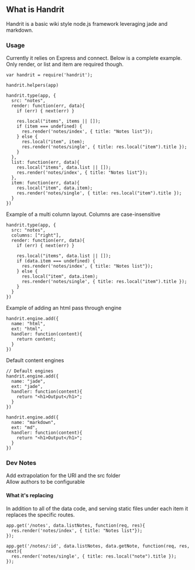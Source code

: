 ## What is Handrit
Handrit is a basic wiki style node.js framework leveraging jade and markdown.

### Usage
Currently it relies on Express and connect. Below is a complete example. Only render, or list and item are required though.

    var handrit = require('handrit');

    handrit.helpers(app)

    handrit.type(app, {
      src: "notes",
      render: function(err, data){
        if (err) { next(err) }

        res.local("items", items || []);
        if (item === undefined) {
          res.render('notes/index', { title: "Notes list"});
        } else {
          res.local("item", item);
          res.render('notes/single', { title: res.local("item").title });
        }
      },
      list: function(err, data){
        res.local("items", data.list || []);
        res.render('notes/index', { title: "Notes list"});
      },
      item: function(err, data){
        res.local("item", data.item);
        res.render('notes/single', { title: res.local("item").title });
      }
    })

Example of a multi column layout. Columns are case-insensitive

    handrit.type(app, {
      src: "notes",
      columns: ["right"],
      render: function(err, data){
        if (err) { next(err) }

        res.local("items", data.list || []);
        if (data.item === undefined) {
          res.render('notes/index', { title: "Notes list"});
        } else {
          res.local("item", data.item);
          res.render('notes/single', { title: res.local("item").title });
        }
      }
    })

Example of adding an html pass through engine

    handrit.engine.add({
      name: "html",
      ext: "html",
      handler: function(content){
        return content;
      }
    })

Default content engines

    // Default engines
    handrit.engine.add({
      name: "jade",
      ext: "jade",
      handler: function(content){
        return "<h1>Output</h1>";
      }
    })

    handrit.engine.add({
      name: "markdown",
      ext: "md",
      handler: function(content){
        return "<h1>Output</h1>";
      }
    })

### Dev Notes
Add extrapolation for the URI and the src folder  
Allow authors to be configurable  

#### What it's replacing
In addition to all of the data code, and serving static files under each item it replaces the specific routes.

    app.get('/notes', data.listNotes, function(req, res){
      res.render('notes/index', { title: "Notes list"});
    });
    
    app.get('/notes/:id', data.listNotes, data.getNote, function(req, res, next){
      res.render('notes/single', { title: res.local("note").title });
    });
